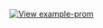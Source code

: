 [![View example-prom](https://codesandbox.io/static/img/play-codesandbox.svg)](https://codesandbox.io/embed/example-prom-krsj1?fontsize=14&view=preview&module=%2Fsrc%2Fproduct.js&moduleview=1&runonclick=0 ':include :type=iframe width=100% height=800px')
